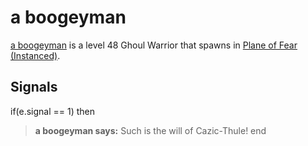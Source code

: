 # a boogeyman



[a boogeyman](/npc/72036) is a level 48 Ghoul Warrior that spawns in [Plane of Fear (Instanced)](/zone/1072).



## Signals

if(e.signal == 1) then


>**a boogeyman says:** Such is the will of Cazic-Thule!
end

